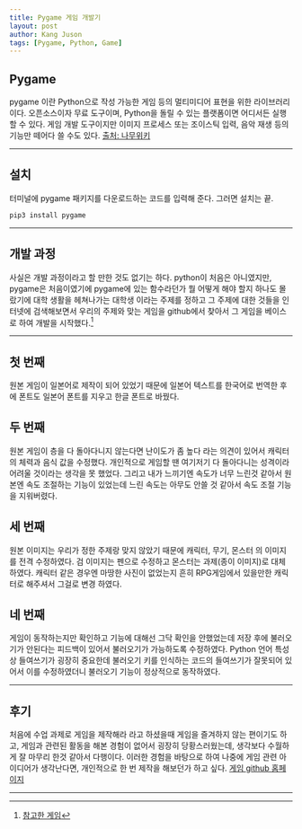 ```yaml
---
title: Pygame 게임 개발기
layout: post
author: Kang Juson
tags: [Pygame, Python, Game]
---
```


## Pygame

pygame 이란 Python으로 작성 가능한 게임 등의 멀티미디어 표현을 위한 라이브러리이다. 오픈소스이자 무료 도구이며, Python을 돌릴 수 있는 플랫폼이면 어디서든 실행할 수 있다. 게임 개발 도구이지만 이미지 프로세스 또는 조이스틱 입력, 음악 재생 등의 기능만 떼어다 쓸 수도 있다.
[출처: 나무위키](https://namu.wiki/w/Pygame)

---

## 설치

터미널에 pygame 패키지를 다운로드하는 코드를 입력해 준다.
그러면 설치는 끝.
```sh
pip3 install pygame
```
---

## 개발 과정

사실은 개발 과정이라고 할 만한 것도 없기는 하다. python이 처음은 아니였지만, pygame은 처음이였기에 pygame에 있는 함수라던가 뭘 어떻게 해야 할지 하나도 몰랐기에 대학 생활을 헤쳐나가는 대학생 이라는 주제를 정하고 그 주제에 대한 것들을 인터넷에 검색해보면서 우리의 주제와 맞는 게임을 github에서 찾아서 그 게임을 베이스로 하여 개발을 시작했다.[^1]

[^1]: [참고한 게임](https://github.com/kenji-s0520/One_hour_dungeon/blob/master/one_hour_dungeon.py)

---

## 첫 번째

원본 게임이 일본어로 제작이 되어 있었기 때문에 일본어 텍스트를 한국어로 번역한 후에 폰트도 일본어 폰트를 지우고 한글 폰트로 바꿨다.

## 두 번째

원본 게임이 층을 다 돌아다니지 않는다면 난이도가 좀 높다 라는 의견이 있어서 캐릭터의 체력과 음식 값을 수정했다. 개인적으로 게임할 땐 여기저기 다 돌아다니는 성격이라 어려울 것이라는 생각을 못 했었다. 그리고 내가 느끼기엔 속도가 너무 느린것 같아서 원본엔 속도 조절하는 기능이 있었는데 느린 속도는 아무도 안쓸 것 같아서 속도 조절 기능을 지워버렸다.

## 세 번째

원본 이미지는 우리가 정한 주제랑 맞지 않았기 때문에 캐릭터, 무기, 몬스터 의 이미지를 전격 수정하였다. 검 이미지는 펜으로 수정하고 몬스터는 과제(종이 이미지)로 대체하였다. 캐릭터 같은 경우엔 마땅한 사진이 없었는지 흔히 RPG게임에서 있을만한 캐릭터로 해주셔서 그걸로 변경 하였다.

## 네 번째

게임이 동작하는지만 확인하고 기능에 대해선 그닥 확인을 안했었는데 저장 후에 불러오기가 안된다는 피드백이 있어서 불러오기가 가능하도록 수정하였다. Python 언어 특성상 들여쓰기가 굉장히 중요한데 불러오기 키를 인식하는 코드의 들여쓰기가 잘못되어 있어서 이를 수정하였더니 불러오기 기능이 정상적으로 동작하였다.

---

## 후기

처음에 수업 과제로 게임을 제작해라 라고 하셨을때 게임을 즐겨하지 않는 편이기도 하고, 게임과 관련된 활동을 해본 경험이 없어서 굉장히 당황스러웠는데, 생각보다 수월하게 잘 마무리 한것 같아서 다행이다. 이러한 경험을 바탕으로 하여 나중에 게임 관련 아이디어가 생각난다면, 개인적으로 한 번 제작을 해보던가 하고 싶다. 
[게임 github 홈페이지](https://github.com/SKHU-OSS-2023-2/pygame-bravo-rpg)

---
